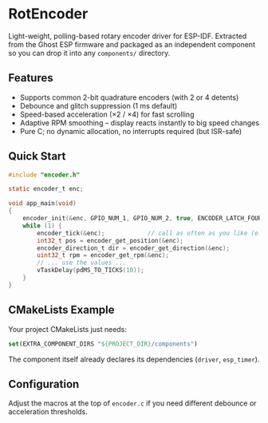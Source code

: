 # RotEncoder
Light-weight, polling-based rotary encoder driver for ESP-IDF.  Extracted from the Ghost ESP firmware and packaged as an independent component so you can drop it into any `components/` directory.

## Features
* Supports common 2-bit quadrature encoders (with 2 or 4 detents)
* Debounce and glitch suppression (1 ms default)
* Speed-based acceleration (×2 / ×4) for fast scrolling
* Adaptive RPM smoothing – display reacts instantly to big speed changes
* Pure C; no dynamic allocation, no interrupts required (but ISR-safe)

## Quick Start
```c
#include "encoder.h"

static encoder_t enc;

void app_main(void)
{
    encoder_init(&enc, GPIO_NUM_1, GPIO_NUM_2, true, ENCODER_LATCH_FOUR3);
    while (1) {
        encoder_tick(&enc);            // call as often as you like (e.g. from timer/loop)
        int32_t pos = encoder_get_position(&enc);
        encoder_direction_t dir = encoder_get_direction(&enc);
        uint32_t rpm = encoder_get_rpm(&enc);
        // ... use the values ...
        vTaskDelay(pdMS_TO_TICKS(10));
    }
}
```

## CMakeLists Example
Your project CMakeLists just needs:
```cmake
set(EXTRA_COMPONENT_DIRS "${PROJECT_DIR}/components")
```
The component itself already declares its dependencies (`driver`, `esp_timer`).

## Configuration
Adjust the macros at the top of `encoder.c` if you need different debounce or acceleration thresholds.

